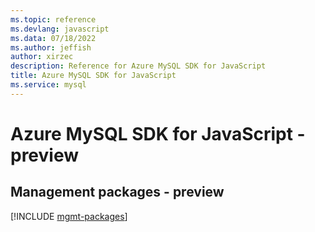 ```yaml
---
ms.topic: reference
ms.devlang: javascript
ms.data: 07/18/2022
ms.author: jeffish
author: xirzec
description: Reference for Azure MySQL SDK for JavaScript
title: Azure MySQL SDK for JavaScript
ms.service: mysql
---
```

# Azure MySQL SDK for JavaScript - preview

## Management packages - preview
[!INCLUDE [mgmt-packages](mysql-mgmt-index.md)]
